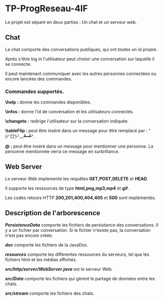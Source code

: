 # TP-ProgReseau-4IF

Le projet est séparé en deux parties : Un chat et un serveur web.

## Chat

Le chat comporte des conversations publiques, qui ont toutes un id propre.

Après s'être log in l'utilisateur peut choisir une conversation sur laquelle il se connecte.

Il peut maintenant communiquer avec les autres personnes connectées ou encore lancées des commandes. 

### Commandes supportés. 

**\help :** donne les commandes disponibles. 

**\infos :** donne l'id de conversation et les utilisateurs connectés.

**\changeto <idConv> :** redirige l'utilisateur sur la conversation indiquée. 
  
**\tableFlip :** peut être inséré dans un message pour être remplacé par : "(╯‵□′)╯︵┻━┻".
  
**@<NomPersonne> :** peut être inséré dans un message pour mentionner une personne. La personne mentionnée verra ce message en surbrillance. 

## Web Server 
  
Le serveur Web implemente les requêtes **GET,POST,DELETE** et **HEAD**.
  
Il supporte les ressources de type **html,png,mp3,mp4** et **gif**.
  
Les codes retours HTTP **200,201,400,404,405** et **500** sont implémentés. 
  
  
## Description de l'arborescence
  
***PersistenceData*** comporte les fichiers de persistance des conversations. Il y a un fichier par conversation. Si le fichier n'existe pas, la conversation n'est pas encore créée.

***doc*** comporte les fichiers de la JavaDoc.
  
***resources*** comporte les differentes ressources du serveurs, tel que les fichiers html et les médias affichés.
    
***src/http/server/WebServer.java*** est le serveur Web.  

***src/Data*** comporte les fichiers qui gèrent le partage de données entre les chats. 

***src/stream*** comporte les fichiers des chats. 


  
  
  
